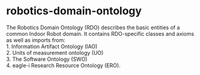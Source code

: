 # robotics-domain-ontology
The Robotics Domain Ontology (RDO) describes the basic entities of a common Indoor Robot domain. It contains RDO-specific classes and axioms as well as imports from:  
    1. Information Artifact Ontology (IAO)   
    2. Units of measurement ontology (UO)   
    3.  The Software Ontology (SWO)   
    4. eagle-i Research Resource Ontology (ERO).   
